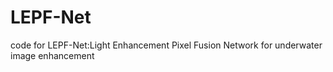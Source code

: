 # LEPF-Net
code for LEPF-Net:Light Enhancement Pixel Fusion Network for underwater image enhancement
